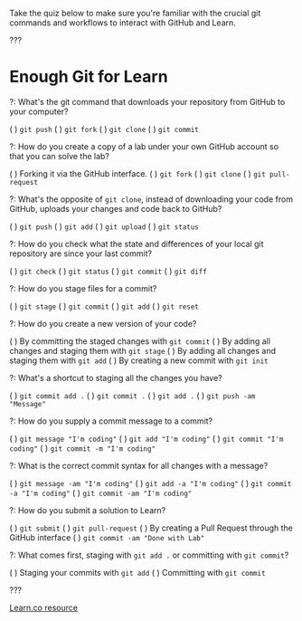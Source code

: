 Take the quiz below to make sure you're familiar with the crucial git commands and workflows to interact with GitHub and Learn.

???

# Enough Git for Learn

?: What's the git command that downloads your repository from GitHub to your computer?

( ) `git push`
( ) `git fork`
( ) `git clone`
( ) `git commit`

?: How do you create a copy of a lab under your own GitHub account so that you can solve the lab?

( ) Forking it via the GitHub interface.
( ) `git fork`
( ) `git clone`
( ) `git pull-request`

?: What's the opposite of `git clone`, instead of downloading your code from GitHub, uploads your changes and code back to GitHub?

( ) `git push`
( ) `git add`
( ) `git upload`
( ) `git status`

?: How do you check what the state and differences of your local git repository are since your last commit?

( ) `git check`
( ) `git status`
( ) `git commit`
( ) `git diff`

?: How do you stage files for a commit?

( ) `git stage`
( ) `git commit`
( ) `git add`
( ) `git reset`

?: How do you create a new version of your code?

( ) By committing the staged changes with `git commit`
( ) By adding all changes and staging them with  `git stage`
( ) By adding all changes and staging them with  `git add`
( ) By creating a new commit with `git init`

?: What's a shortcut to staging all the changes you have?

( ) `git commit add .`
( ) `git commit .`
( ) `git add .`
( ) `git push -am "Message"`

?: How do you supply a commit message to a commit?

( ) `git message "I'm coding"`
( ) `git add "I'm coding"`
( ) `git commit "I'm coding"`
( ) `git commit -m "I'm coding"`

?: What is the correct commit syntax for all changes with a message?

( ) `git message -am "I'm coding"`
( ) `git add -a "I'm coding"`
( ) `git commit -a "I'm coding"`
( ) `git commit -am "I'm coding"`

?: How do you submit a solution to Learn?

( ) `git submit`
( ) `git pull-request`
( ) By creating a Pull Request through the GitHub interface
( ) `git commit -am "Done with Lab"`

?: What comes first, staging with `git add .` or committing with `git commit`?

( ) Staging your commits with `git add`
( ) Committing with `git commit`

???

<a href='https://learn.co/lessons/git-github-learn-quiz' data-visibility='hidden'>Learn.co resource</a>
